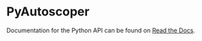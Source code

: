 # PyAutoscoper

Documentation for the Python API can be found on [Read the Docs](https://autoscoper.readthedocs.io/en/latest/socket-control-libraries/pyautoscoper.html).